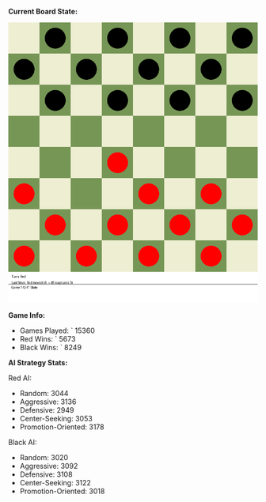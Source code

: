 
**Current Board State:**  
<!-- START_GIF -->
![Checkers Game](./checkers_game.gif)
<!-- END_GIF -->

**Game Info:**  
- Games Played: `<!-- GAMES_PLAYED --> 15360
- Red Wins: `<!-- RED_WINS --> 5673
- Black Wins: `<!-- BLACK_WINS --> 8249

<!-- AI_STATS -->
**AI Strategy Stats:**

Red AI:
- Random: 3044
- Aggressive: 3136
- Defensive: 2949
- Center-Seeking: 3053
- Promotion-Oriented: 3178

Black AI:
- Random: 3020
- Aggressive: 3092
- Defensive: 3108
- Center-Seeking: 3122
- Promotion-Oriented: 3018
